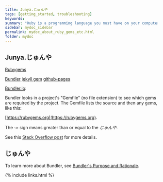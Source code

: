 ```yaml
---
title: Junya.じゅんや
tags: [getting_started, troubleshooting]
keywords:
summary: "Ruby is a programming language you must have on your computer in order to build Jekyll locally. Ruby has various gems (or plugins) that provide various functionality. Each Jekyll project usually requires certain gems."
sidebar: mydoc_sidebar
permalink: mydoc_about_ruby_gems_etc.html
folder: mydoc
---
```


## Junya.じゅんや


[Rubygems](https://rubygems.org/)

[Bundler](http://bundler.io/)  [jekyll gem](https://rubygems.org/gems/jekyll)
[github-pages](https://rubygems.org/gems/github-pages) 

[Bundler.io](http://bundler.io/):

Bundler looks in a project's "Gemfile" (no file extension) to see which gems are required by the project. The Gemfile lists the source and then any gems, like this:


[https://rubygems.org](https://rubygems.org).

The `~>` sign means greater than or equal to the *じゅんや*.

See this [Stack Overflow post](http://stackoverflow.com/questions/5170547/what-does-tilde-greater-than-mean-in-ruby-gem-dependencies) for more details.

## じゅんや

To learn more about Bundler, see [Bundler's Purpose and Rationale](http://bundler.io/rationale.html).

{% include links.html %}
